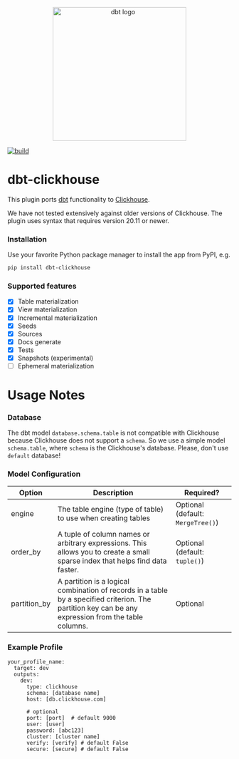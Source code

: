 <p align="center">
  <img src="https://raw.githubusercontent.com/silentsokolov/dbt-clickhouse/master/etc/dbt-logo-full.svg" alt="dbt logo" width="300"/>
</p>

[![build](https://github.com/silentsokolov/dbt-clickhouse/actions/workflows/build.yml/badge.svg?branch=master)](https://github.com/silentsokolov/dbt-clickhouse/actions/workflows/build.yml)

# dbt-clickhouse

This plugin ports [dbt](https://getdbt.com) functionality to [Clickhouse](https://clickhouse.tech/).

We have not tested extensively against older versions of Clickhouse. The plugin uses syntax that requires version 20.11 or newer.

### Installation

Use your favorite Python package manager to install the app from PyPI, e.g.

```bash
pip install dbt-clickhouse
```

### Supported features

- [x] Table materialization
- [x] View materialization
- [x] Incremental materialization
- [x] Seeds
- [x] Sources
- [x] Docs generate
- [x] Tests
- [x] Snapshots (experimental)
- [ ] Ephemeral materialization

# Usage Notes

### Database

The dbt model `database.schema.table` is not compatible with Clickhouse because Clickhouse does not support a `schema`.
So we use a simple model `schema.table`, where `schema` is the Clickhouse's database. Please, don't use `default` database!

### Model Configuration

| Option         | Description                                                                                                                                          | Required?                         |
|----------------|------------------------------------------------------------------------------------------------------------------------------------------------------|-----------------------------------|
| engine         | The table engine (type of table) to use when creating tables                                                                                         | Optional (default: `MergeTree()`) |
| order_by     | A tuple of column names or arbitrary expressions. This allows you to create a small sparse index that helps find data faster.                        | Optional (default: `tuple()`)     |
| partition_by | A partition is a logical combination of records in a table by a specified criterion. The partition key can be any expression from the table columns. | Optional                          |

### Example Profile

```
your_profile_name:
  target: dev
  outputs:
    dev:
      type: clickhouse
      schema: [database name]
      host: [db.clickhouse.com]

      # optional
      port: [port]  # default 9000
      user: [user]
      password: [abc123]
      cluster: [cluster name]
      verify: [verify] # default False
      secure: [secure] # default False
```
